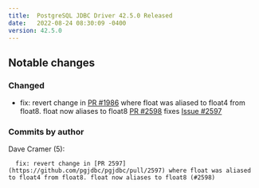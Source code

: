 ```yaml
---
title:  PostgreSQL JDBC Driver 42.5.0 Released
date:   2022-08-24 08:30:09 -0400
version: 42.5.0
---
```


## Notable changes

### Changed

* fix: revert change in [PR #1986](https://github.com/pgjdbc/pgjdbc/pull/1986) where float was aliased to float4 from float8.
float now aliases to float8 [PR #2598](https://github.com/pgjdbc/pgjdbc/pull/2598) fixes [Issue #2597](https://github.com/pgjdbc/pgjdbc/issues/2597)

<!--more-->

### Commits by author

Dave Cramer (5):

      fix: revert change in [PR 2597](https://github.com/pgjdbc/pgjdbc/pull/2597) where float was aliased to float4 from float8. float now aliases to float8 (#2598)
